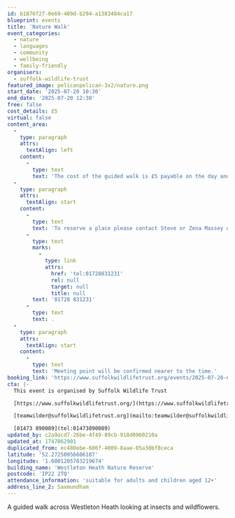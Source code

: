 ```yaml
---
id: b1876f27-0e69-409d-b294-a1383484ca17
blueprint: events
title: 'Nature Walk'
event_categories:
  - nature
  - languages
  - community
  - wellbeing
  - family-friendly
organisers:
  - suffolk-wildlife-trust
featured_image: pelicanpelican-3x2/nature.png
start_date: '2025-07-20 10:30'
end_date: '2025-07-20 12:30'
free: false
cost_details: £5
virtual: false
content_area:
  -
    type: paragraph
    attrs:
      textAlign: left
    content:
      -
        type: text
        text: 'The cost of the guided walk is £5 payable on the day and is limited to a max group size of 20 on a first come first served basis.'
  -
    type: paragraph
    attrs:
      textAlign: start
    content:
      -
        type: text
        text: 'To reserve a place please contact Steve or Zena Massey on '
      -
        type: text
        marks:
          -
            type: link
            attrs:
              href: 'tel:01728831231'
              rel: null
              target: null
              title: null
        text: '01728 831231'
      -
        type: text
        text: .
  -
    type: paragraph
    attrs:
      textAlign: start
    content:
      -
        type: text
        text: 'Meeting point will be confirmed nearer to the time.'
booking_link: 'https://www.suffolkwildlifetrust.org/events/2025-07-20-nature-walk-westleton-heath'
cta: |-
  This event is organised by Suffolk Wildlife Trust

  [https://www.suffolkwildlifetrust.org/](https://www.suffolkwildlifetrust.org/)

  [teamwilder@suffolkwildlifetrust.org](mailto:teamwilder@suffolkwildlifetrust.org)

  [01473 890089](tel:01473890089)
updated_by: c2a9acd7-26be-4f49-89cb-918d0960210a
updated_at: 1747062901
duplicated_from: ec480ebe-606f-4009-8aae-05a30bf8ceca
latitude: '52.27250956606187'
longitude: '1.6001205703219674'
building_name: 'Westleton Heath Nature Reserve'
postcode: 'IP22 2TQ'
attendance_information: 'suitable for adults and children aged 12+'
address_line_2: Saxmundham
---
```

A guided walk across Westleton Heath looking at insects and wildflowers.
